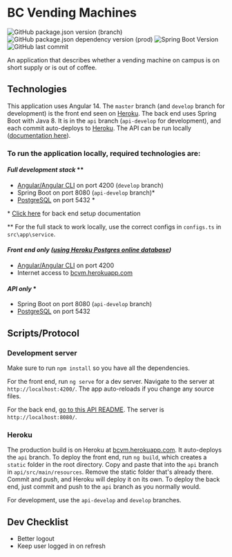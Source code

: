# BC Vending Machines

![GitHub package.json version (branch)](https://img.shields.io/github/package-json/v/zachneill/bcvm/master?label=version&style=for-the-badge)
![GitHub package.json dependency version (prod)](https://img.shields.io/static/v1?label=Angular&logo=angular&message=14.1.2&color=orange&style=for-the-badge)
![Spring Boot Version](https://img.shields.io/badge/spring%20boot-2.6.4-green?style=for-the-badge&logo=spring)
![GitHub last commit](https://img.shields.io/github/last-commit/zachneill/bcvm?color=purple&style=for-the-badge&logo=github) 

An application that describes whether a vending machine on campus is on short supply or is out of coffee. 

## Technologies

This application uses Angular 14. The `master` branch (and `develop` branch for development) is the front end seen 
on [Heroku](https://bcvm.herokuapp.com). The back end uses Spring Boot with Java 8. It is in the `api` branch (`api-develop` for development), 
and each commit auto-deploys to [Heroku](https://bcvm.herokuapp.com). The API can be run locally 
([documentation here](https://github.com/zachneill/bcvm/tree/api#bcvm-back-end-api)).

### To run the application locally, required technologies are:

#### _Full development stack_ **

- [Angular/Angular CLI](https://angular.io/guide/setup-local#install-the-angular-cli) on port 4200 (`develop` branch)
- Spring Boot on port 8080 (`api-develop` branch)*
- [PostgreSQL](https://www.postgresql.org/download/) on port 5432 *

\* [Click here](https://github.com/zachneill/bcvm/tree/api#bcvm-back-end-api) for back end setup documentation

** For the full stack to work locally, use the correct configs in `configs.ts` in `src\app\service`.

#### _Front end only ([using Heroku Postgres online database](https://bcvm.herokuapp.com))_

- [Angular/Angular CLI](https://angular.io/guide/setup-local#install-the-angular-cli) on port 4200
- Internet access to [bcvm.herokuapp.com](https://bcvm.herokuapp.com/)

#### _API only_ *

- Spring Boot on port 8080 (`api-develop` branch)
- [PostgreSQL](https://www.postgresql.org/download/) on port 5432

## Scripts/Protocol

### Development server

Make sure to run `npm install` so you have all the dependencies. 

For the front end, run `ng serve` for a dev server. Navigate to the server at `http://localhost:4200/`. The app auto-reloads if you change any source files. 

For the back end, [go to this API README](https://github.com/zachneill/bcvm/tree/api#bcvm-back-end-api). The server is `http://localhost:8080/`.

### Heroku

The production build is on Heroku at [bcvm.herokuapp.com](https://bcvm.herokuapp.com). It auto-deploys the `api` branch. To deploy the front end, 
run `ng build`, which creates a `static` folder in the root directory. Copy and paste that into the `api` branch in `api/src/main/resources`.
Remove the static folder that's already there. Commit and push, and Heroku will deploy it on its own. To deploy the back end, just commit and push to the `api` branch as you normally would.

For development, use the `api-develop` and `develop` branches. 

## Dev Checklist 

- Better logout
- Keep user logged in on refresh
